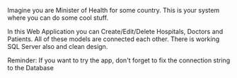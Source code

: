 Imagine you are Minister of Health for some country. This is your system where you can do some cool stuff.

In this Web Application you can Create/Edit/Delete Hospitals, Doctors and Patients. All of these models are connected each other. There is working SQL Server also and clean design.




Reminder: If you want to try the app, don't forget to fix the connection string to the Database
